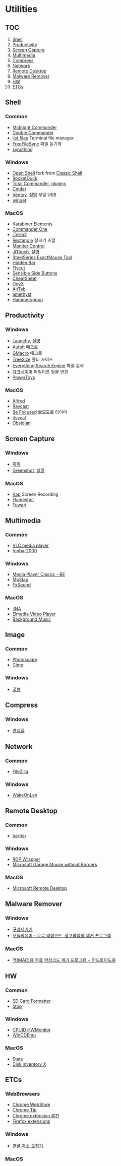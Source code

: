 # Utilities

## TOC
1. [Shell](#shell)
1. [Productivity](#productivity)
1. [Screen Capture](#screen-capture)
1. [Multimedia](#multimedia)
1. [Compress](#compress)
1. [Network](#network)
1. [Remote Desktop](#remote-desktop)
1. [Malware Remover](#malware-remover)
1. [HW](#hw)
1. [ETCs](#etcs)

## Shell

### Common
- [Midnight Commander](http://midnight-commander.org/)
- [Double Commander](https://doublecmd.sourceforge.io/site/eng/snapshots.php)
- [list files](https://github.com/gokcehan/lf) Terminal file manager
- [FreeFileSync](http://www.freefilesync.org/download.php) 파일 동기화
- [syncthing](https://syncthing.net/)

### Windows
- [Open Shell](https://www.majorgeeks.com/files/details/classic_start.html) fork from [Classic Shell](http://www.classicshell.net/) 
- [RocketDock](http://rocketdock.com/)
- [Total Commander](http://ghisler.com/), [plugins](http://totalcmd.net/)
- [Cmder](https://cmder.app/)
- [Ventoy](https://www.ventoy.net/en/download.html), [설명](https://www.clien.net/service/board/lecture/15774962) 부팅 USB
- [winget](https://docs.microsoft.com/ko-kr/windows/package-manager/)

### MacOS
- [Karabiner Elements](https://karabiner-elements.pqrs.org/)
- [Commander One](https://mac.eltima.com/ko/file-manager.html)
- [iTerm2](https://iterm2.com/)
- [Rectangle](https://rectangleapp.com/) 창크기 조절
- [Monitor Control](https://github.com/MonitorControl/MonitorControl)
- [JiTouch](https://github.com/aaronkollasch/jitouch), [설명](https://www.clien.net/service/board/cm_mac/16774332?po=0&sk=title&sv=jitouch&groupCd=&pt=0)
- [SteelSeries ExactMouse Tool](https://downloads.steelseriescdn.com/drivers/tools/steelseries-exactmouse-tool.dmg)
- [Hidden Bar](https://github.com/dwarvesf/hidden)
- [Flycut](https://github.com/TermiT/Flycut)
- [Sensible Side Buttons](https://sensible-side-buttons.archagon.net/)
- [CheatSheet](https://www.mediaatelier.com/CheatSheet/)
- [OnyX](https://www.titanium-software.fr/en/onyx.html) 
- [AltTab](https://alt-tab-macos.netlify.app/) 
- [amethyst](https://ianyh.com/amethyst/)
- [Hammerspoon](https://github.com/Hammerspoon/hammerspoon)

## Productivity

### Windows
- [Launchy](https://www.launchy.net/), [설명](https://m.clien.net/service/board/use/14929826?type=recommend)
- [AutoIt](https://www.autoitscript.com/site/autoit/downloads/) 매크로
- [GMacro](http://www.gmacro.er.ro/) 매크로
- [TreeSize](https://www.jam-software.com/treesize_free) 폴더 사이즈
- [Everything Search Engine](https://www.voidtools.com/) 파일 검색
- [다크네이머](https://m.clien.net/service/board/lecture/14771540) 파일이름 일괄 변경
- [PowerToys](https://github.com/microsoft/PowerToys/releases)

### MacOS
- [Alfred](https://www.alfredapp.com/)
- [Raycast](https://www.raycast.com/)
- [Be Focused](https://apps.apple.com/us/app/be-focused-focus-timer/id973134470?mt=12) 뽀모도르 타이머
- [Itsycal](https://www.mowglii.com/itsycal/)
- [Obsidian](https://obsidian.md/)


## Screen Capture

### Windows
- [픽픽](https://picpick.app/ko/)
- [Greenshot](https://getgreenshot.org/), [설명](https://www.clien.net/service/board/lecture/16055643?type=recommend)

### MacOS
- [Kap](https://getkap.co/) Screen Recording
- [Flameshot](https://flameshot.org/)
- [Fuwari](https://fuwari-app.com/)

## Multimedia

### Common
- [VLC media player](https://www.videolan.org/vlc/)
- [foobar2000](https://www.foobar2000.org/download)

### Windows
- [Media Player Classic - BE](https://sourceforge.net/projects/mpcbe/)
- [Mp3tag](http://www.mp3tag.de/en/)
- [FxSound](https://www.fxsound.com/)

### MacOS
- [IINA](https://iina.io/)
- [Elmedia Video Player](https://www.elmedia-video-player.com/)
- [Background Music](https://github.com/kyleneideck/BackgroundMusic)


## Image

### Common
- [Photoscape](http://www.photoscape.org/ps/main/index.php)
- [Gimp](https://www.gimp.org/)

### Windows
- [꿀뷰](https://www.bandisoft.co.kr/honeyview/ing/)

## Compress

### Windows
- [반디집](https://www.bandisoft.co.kr/bandizip/)


## Network

### Common
- [FileZilla](https://filezilla-project.org/)

### Windows
- [WakeOnLan](https://github.com/basildane/WakeOnLAN)


## Remote Desktop

### Common
- [barrier](https://github.com/debauchee/barrier)

### Windows
- [RDP Wrapper](https://github.com/stascorp/rdpwrap/)
- [Microsoft Garage Mouse without Borders](https://www.microsoft.com/en-us/download/details.aspx?id=35460)

### MacOS
- [Microsoft Remote Desktop](https://apps.apple.com/kr/app/microsoft-remote-desktop/id1295203466?mt=12)


## Malware Remover

### Windows
- [구라제거기](https://teus.me/)
- [오늘의유머 - 무료 악성코드, 광고팝업창 제거 프로그램](http://m.todayhumor.co.kr/view.php?table=bestofbest&no=207584)

### MacOS
- [맥(MAC)용 무료 악성코드 제거 프로그램 + 안드로이드용](http://www.todayhumor.co.kr/board/view.php?table=computer&no=258270)


## HW

### Common
- [SD Card Formatter](https://www.sdcard.org/downloads/formatter_4/)
- [btop](https://github.com/aristocratos/btop)

### Windows
- [CPUID HWMonitor](http://www.cpuid.com/softwares/hwmonitor.html)
- [WinCDEmu](http://wincdemu.sysprogs.org/)

### MacOS
- [Stats](https://github.com/exelban/stats)
- [Disk Inventory X](https://www.derlien.com/index.html)

## ETCs

### WebBrowsers
- [Chrome WebStore](https://chrome.google.com/webstore/category/extensions)
- [Chrome Tip](http://www.todayhumor.co.kr/board/view.php?table=bestofbest&no=155818&s_no=155818&page=1)
- [Chrome extension 추천](https://m.clien.net/service/board/park/14922944?type=recommend)
- [Firefox extensions](https://addons.mozilla.org/ko/firefox/extensions/)

### Windows
- [한글 자소 교정기](https://namocom.tistory.com/630)

### MacOS
